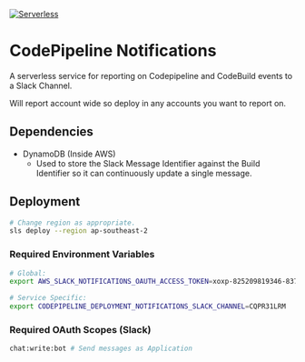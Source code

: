 [![Serverless](http://public.serverless.com/badges/v3.svg)](http://www.serverless.com)

# CodePipeline Notifications

A serverless service for reporting on Codepipeline and CodeBuild events to a Slack Channel.

Will report account wide so deploy in any accounts you want to report on.

## Dependencies

* DynamoDB (Inside AWS)
  - Used to store the Slack Message Identifier against the Build Identifier so it can continuously update a single message. 


## Deployment

```zsh
# Change region as appropriate.
sls deploy --region ap-southeast-2
```

### Required Environment Variables

```zsh
# Global:
export AWS_SLACK_NOTIFICATIONS_OAUTH_ACCESS_TOKEN=xoxp-825209819346-837534187124-837535618052-6597eb2eaceccd85340e0fe5033b43db

# Service Specific:
export CODEPIPELINE_DEPLOYMENT_NOTIFICATIONS_SLACK_CHANNEL=CQPR31LRM
```

### Required OAuth Scopes (Slack)

```zsh
chat:write:bot # Send messages as Application
```
